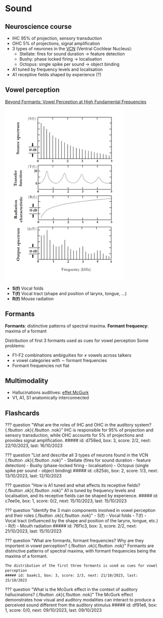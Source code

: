 
# Sound

## Neuroscience course

- IHC 95% of projection, sensory transduction
- OHC 5% of projections, signal amplification
- 3 types of neurones in the [VCN](https://en.wikipedia.org/wiki/Cochlear_nucleus) (Ventral Cochlear Nucleus):
    - Stellate: fires for sound duration $\rightarrow$ feature detection
    - Bushy: phase locked firing $\rightarrow$ localisation
    - Octopus: single spike per sound  $\rightarrow$ object binding
- A1 tuned by frequency levels and localisation
- A1 receptive fields shaped by experience (?)

## Vowel perception

[Beyond Formants: Vowel Perception at High Fundamental Frequencies](https://www.zora.uzh.ch/id/eprint/147197/8/20173177.pdf)

![](fig/sound_source_filter.png)

- **S(f)** Vocal folds
- **T(f)** Vocal tract (shape and position of larynx, tongue, ...)
- **R(f)** Mouse radiation

## Formants

**Formants**: distinctive patterns of spectral maxima.
**Formant frequency**: maxima of a formant

Distribution of first 3 formants used as cues for vowel perception
Some problems:

- F1-F2 combinations ambiguities for $\ne$ vowels across talkers
- $\ne$ vowel categories with $\sim$ formant frequencies
- Formant frequencies not flat

## Multimodality

 - Hallucinations auditives: [effet McGurk](https://fr.wikipedia.org/wiki/Effet_McGurk)
 - V1, A1, S1 anatomically interconnected

## Flashcards
??? question "What are the roles of IHC and OHC in the auditory system? [](){.fbutton .ok}[](){.fbutton .nok}"
    IHC is responsible for 95% of projection and sensory transduction, while OHC accounts for 5% of projections and provides signal amplification.
    ##### id: d758ed, box: 3, score: 2/2, next: 22/10/2023, last: 16/10/2023

??? question "List and describe all 3 types of neurons found in the VCN [](){.fbutton .ok}[](){.fbutton .nok}"
    - Stellate (fires for sound duration - feature detection)
    - Bushy (phase-locked firing - localisation)
    - Octopus (single spike per sound - object binding)
    ##### id: c825dc, box: 2, score: 1/3, next: 13/10/2023, last: 12/10/2023

??? question "How is A1 tuned and what affects its receptive fields? [](){.fbutton .ok}[](){.fbutton .nok}"
    A1 is tuned by frequency levels and localisation, and its receptive fields can be shaped by experience.
    ##### id: c7ee0e, box: 1, score: 0/2, next: 15/10/2023, last: 15/10/2023

??? question "Identify the 3 main components involved in vowel perception and their roles [](){.fbutton .ok}[](){.fbutton .nok}"
    - S(f) - Vocal folds
    - T(f) - Vocal tract (influenced by the shape and position of the larynx, tongue, etc.)
    - R(f) - Mouth radiation
    ##### id: 76f1c3, box: 3, score: 2/2, next: 21/10/2023, last: 15/10/2023

??? question "What are formants, formant frequencies? Why are they importent in vowel perception? [](){.fbutton .ok}[](){.fbutton .nok}"
    Formants are distinctive patterns of spectral maxima, with formant frequencies being the maxima of a formant.

    The distribution of the first three formants is used as cues for vowel perception
    ##### id: baa4c1, box: 3, score: 2/3, next: 21/10/2023, last: 15/10/2023

??? question "What is the McGurk effect in the context of auditory hallucinations? [](){.fbutton .ok}[](){.fbutton .nok}"
    The McGurk effect demonstrates how visual and auditory modalities can interact to produce a perceived sound different from the auditory stimulus
    ##### id: df91e6, box: 1, score: 0/0, next: 09/10/2023, last: 09/10/2023